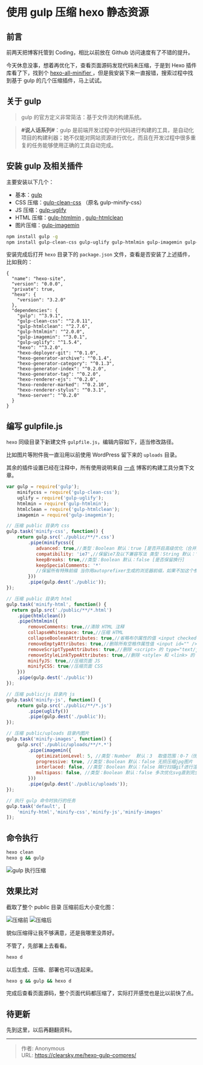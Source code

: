 # 使用 gulp 压缩 hexo 静态资源


## 前言

前两天把博客托管到 Coding，相比以前放在 Github 访问速度有了不错的提升。

今天休息没事，想着再优化下，查看页面源码发现代码未压缩，于是到 Hexo 插件库看了下，找到个 [hexo-all-minifier ](https://github.com/unhealthy/hexo-all-minifier)，但是我安装下来一直报错，搜索过程中找到基于 gulp 的几个压缩插件，马上试试。

## 关于 gulp

>gulp 的官方定义非常简洁：基于文件流的构建系统。


>**#说人话系列#**：gulp 是前端开发过程中对代码进行构建的工具，是自动化项目的构建利器；她不仅能对网站资源进行优化，而且在开发过程中很多重复的任务能够使用正确的工具自动完成。



## 安装 gulp 及相关插件

主要安装以下几个：

- 基本：[gulp](https://www.npmjs.com/package/gulp)
- CSS 压缩：[gulp-clean-css](https://github.com/scniro/gulp-clean-css) （原名 gulp-minify-css）
- JS 压缩：[gulp-uglify](https://www.npmjs.com/package/gulp-uglify)
- HTML 压缩：[gulp-htmlmin](https://www.npmjs.com/package/gulp-htmlmin) ,  [gulp-htmlclean](https://www.npmjs.com/package/gulp-htmlclean)
- 图片压缩：[gulp-imagemin](https://www.npmjs.com/package/gulp-imagemin)

```bash
npm install gulp -g
npm install gulp-clean-css gulp-uglify gulp-htmlmin gulp-imagemin gulp-htmlclean gulp --save
```

安装完成后打开 `hexo` 目录下的 `package.json` 文件，查看是否安装了上述插件，比如我的：

```
{
  "name": "hexo-site",
  "version": "0.0.0",
  "private": true,
  "hexo": {
    "version": "3.2.0"
  },
  "dependencies": {
    "gulp": "^3.9.1",
    "gulp-clean-css": "^2.0.11",
    "gulp-htmlclean": "^2.7.6",
    "gulp-htmlmin": "^2.0.0",
    "gulp-imagemin": "^3.0.1",
    "gulp-uglify": "^1.5.4",
    "hexo": "^3.2.0",
    "hexo-deployer-git": "^0.1.0",
    "hexo-generator-archive": "^0.1.4",
    "hexo-generator-category": "^0.1.3",
    "hexo-generator-index": "^0.2.0",
    "hexo-generator-tag": "^0.2.0",
    "hexo-renderer-ejs": "^0.2.0",
    "hexo-renderer-marked": "^0.2.10",
    "hexo-renderer-stylus": "^0.3.1",
    "hexo-server": "^0.2.0"
  }
}
```

## 编写 gulpfile.js

`hexo` 同级目录下新建文件 `gulpfile.js`，编辑内容如下，适当修改路径。

比如图片等附件我一直沿用以前使用 WordPress 留下来的 `uploads` 目录。

其余的插件设置已经在注释中，所有使用说明来自 [一点](http://www.ydcss.com/archives/category/%E6%9E%84%E5%BB%BA%E5%B7%A5%E5%85%B7) 博客的构建工具分类下文章。

```javascript
var gulp = require('gulp');
    minifycss = require('gulp-clean-css');
    uglify = require('gulp-uglify');
    htmlmin = require('gulp-htmlmin');
    htmlclean = require('gulp-htmlclean');
    imagemin = require('gulp-imagemin');

// 压缩 public 目录内 css
gulp.task('minify-css', function() {
    return gulp.src('./public/**/*.css')
        .pipe(minifycss({
           advanced: true,//类型：Boolean 默认：true [是否开启高级优化（合并选择器等）]
           compatibility: 'ie7',//保留ie7及以下兼容写法 类型：String 默认：''or'*' [启用兼容模式； 'ie7'：IE7兼容模式，'ie8'：IE8兼容模式，'*'：IE9+兼容模式]
           keepBreaks: true,//类型：Boolean 默认：false [是否保留换行]
           keepSpecialComments: '*'
           //保留所有特殊前缀 当你用autoprefixer生成的浏览器前缀，如果不加这个参数，有可能将会删除你的部分前缀
        }))
        .pipe(gulp.dest('./public'));
});

// 压缩 public 目录内 html
gulp.task('minify-html', function() {
  return gulp.src('./public/**/*.html')
    .pipe(htmlclean())
    .pipe(htmlmin({
        removeComments: true,//清除 HTML 注释
        collapseWhitespace: true,//压缩 HTML
        collapseBooleanAttributes: true,//省略布尔属性的值 <input checked="true"/> ==> <input />
        removeEmptyAttributes: true,//删除所有空格作属性值 <input id="" /> ==> <input />
        removeScriptTypeAttributes: true,//删除 <script> 的 type="text/javascript"
        removeStyleLinkTypeAttributes: true,//删除 <style> 和 <link> 的 type="text/css"
        minifyJS: true,//压缩页面 JS
        minifyCSS: true//压缩页面 CSS
    }))
    .pipe(gulp.dest('./public'))
});

// 压缩 public/js 目录内 js
gulp.task('minify-js', function() {
    return gulp.src('./public/**/*.js')
        .pipe(uglify())
        .pipe(gulp.dest('./public'));
});

// 压缩 public/uploads 目录内图片
gulp.task('minify-images', function() {
    gulp.src('./public/uploads/**/*.*')
        .pipe(imagemin({
           optimizationLevel: 5, //类型：Number  默认：3  取值范围：0-7（优化等级）
           progressive: true, //类型：Boolean 默认：false 无损压缩jpg图片
           interlaced: false, //类型：Boolean 默认：false 隔行扫描gif进行渲染
           multipass: false, //类型：Boolean 默认：false 多次优化svg直到完全优化
        }))
        .pipe(gulp.dest('./public/uploads'));
});

// 执行 gulp 命令时执行的任务
gulp.task('default', [
    'minify-html','minify-css','minify-js','minify-images'
]);
```

## 命令执行

```bash
hexo clean
hexo g && gulp
```

![gulp 执行压缩](gulp.png "执行过程")


## 效果比对

截取了整个 public 目录 压缩前后大小变化图：

![压缩前](ysq.png "压缩前")
![压缩后](ysh.png "压缩后")

貌似压缩得让我不够满意，还是我哪里没弄好。

不管了，先部署上去看看。

```bash
hexo d
```
以后生成、压缩、部署也可以连起来。

```bash
hexo g && gulp && hexo d
```

完成后查看页面源码，整个页面代码都压缩了，实际打开感觉也是比以前快了点。

## 待更新

先到这里，以后再翻翻资料。


---

> 作者: Anonymous  
> URL: https://clearsky.me/hexo-gulp-compres/  

